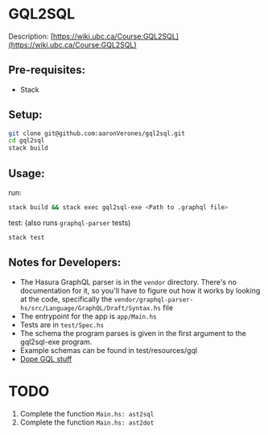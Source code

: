 # GQL2SQL

Description: [https://wiki.ubc.ca/Course:GQL2SQL](https://wiki.ubc.ca/Course:GQL2SQL)

## Pre-requisites:
- Stack

## Setup:

```bash
git clone git@github.com:aaronVerones/gql2sql.git
cd gql2sql
stack build
```

## Usage:

run:
```bash
stack build && stack exec gql2sql-exe <Path to .graphql file>
```

test: (also runs `graphql-parser` tests)
```bash
stack test
```



## Notes for Developers:

- The Hasura GraphQL parser is in the `vendor` directory. There's no documentation for it, so you'll have to figure out how it works by looking at the code, specifically the `vendor/graphql-parser-hs/src/Language/GraphQL/Draft/Syntax.hs` file
- The entrypoint for the app is `app/Main.hs`
- Tests are in `test/Spec.hs`
- The schema the program parses is given in the first argument to the gql2sql-exe program.
- Example schemas can be found in test/resources/gql
- [Dope GQL stuff](https://raw.githubusercontent.com/sogko/graphql-shorthand-notation-cheat-sheet/master/graphql-shorthand-notation-cheat-sheet.png)

# TODO
1. Complete the function `Main.hs: ast2sql`
2. Complete the function `Main.hs: ast2dot`
